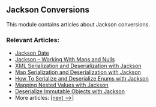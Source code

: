 ## Jackson Conversions

This module contains articles about Jackson conversions.

### Relevant Articles:
- [Jackson Date](https://www.baeldung.com/jackson-serialize-dates)
- [Jackson – Working With Maps and Nulls](https://www.baeldung.com/jackson-map-null-values-or-null-key)
- [XML Serialization and Deserialization with Jackson](https://www.baeldung.com/jackson-xml-serialization-and-deserialization)
- [Map Serialization and Deserialization with Jackson](https://www.baeldung.com/jackson-map)
- [How To Serialize and Deserialize Enums with Jackson](https://www.baeldung.com/jackson-serialize-enums)
- [Mapping Nested Values with Jackson](https://www.baeldung.com/jackson-nested-values)
- [Deserialize Immutable Objects with Jackson](https://www.baeldung.com/jackson-deserialize-immutable-objects)
- More articles: [[next -->]](../jackson-conversions-2)
